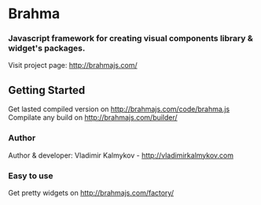 Brahma
====
### Javascript framework for creating visual components library & widget's packages.

Visit project page: http://brahmajs.com/

## Getting Started

Get lasted compiled version on http://brahmajs.com/code/brahma.js
Compilate any build on  http://brahmajs.com/builder/

### Author
Author & developer: Vladimir Kalmykov - http://vladimirkalmykov.com

### Easy to use
Get pretty widgets on http://brahmajs.com/factory/
